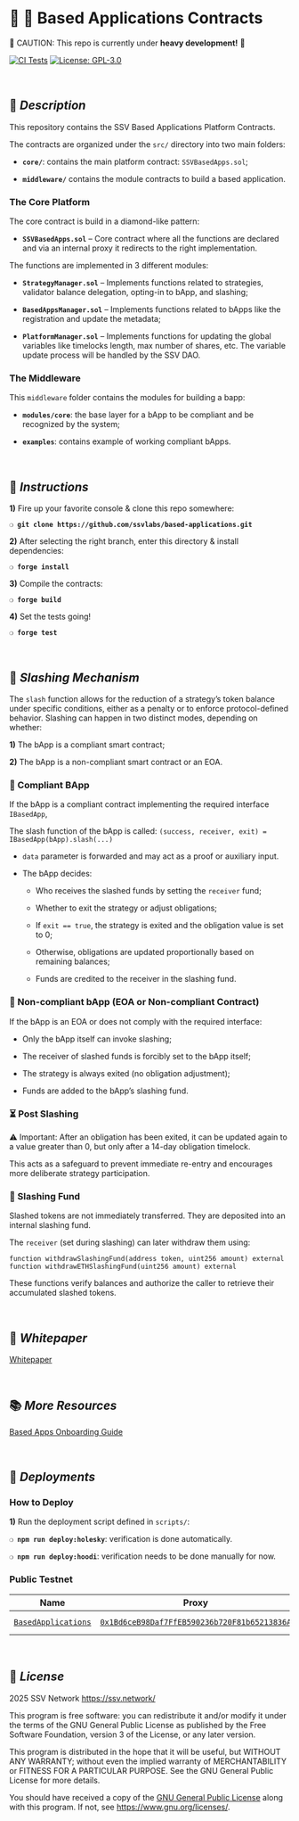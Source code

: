 # :construction_worker: :closed_lock_with_key: __Based Applications Contracts__

:construction: CAUTION: This repo is currently under **heavy development!** :construction:

[![CI Tests](https://github.com/ssvlabs/based-applications/actions/workflows/tests.yml/badge.svg)](https://github.com/ssvlabs/based-applications/actions/workflows/tests.yml)
[![License: GPL-3.0](https://img.shields.io/badge/license-GPL--3.0-blue.svg)](https://www.gnu.org/licenses/gpl-3.0.html)

&nbsp;

## :book: _Description_

This repository contains the SSV Based Applications Platform Contracts.

The contracts are organized under the `src/` directory into two main folders:

- **`core/`**: contains the main platform contract: `SSVBasedApps.sol`;
  
- **`middleware/`** contains the module contracts to build a based application. 

### **The Core Platform**

The core contract is build in a diamond-like pattern: 

- **`SSVBasedApps.sol`** – Core contract where all the functions are declared and via an internal proxy it redirects to the right implementation. 

The functions are implemented in 3 different modules:
  
- **`StrategyManager.sol`** – Implements functions related to strategies, validator balance delegation, opting-in to bApp, and slashing;
  
- **`BasedAppsManager.sol`** – Implements functions related to bApps like the registration and update the metadata;
  
- **`PlatformManager.sol`** – Implements functions for updating the global variables like timelocks length, max number of shares, etc. The variable update process will be handled by the SSV DAO.
  
### **The Middleware**

This `middleware` folder contains the modules for building a bapp: 

- **`modules/core`**: the base layer for a bApp to be compliant and be recognized by the system;

- **`examples`**: contains example of working compliant bApps.

&nbsp;

## :page_with_curl: _Instructions_

**1)** Fire up your favorite console & clone this repo somewhere:

__`❍ git clone https://github.com/ssvlabs/based-applications.git`__

**2)** After selecting the right branch, enter this directory & install dependencies:

__`❍ forge install`__

**3)** Compile the contracts:

__`❍ forge build`__

**4)** Set the tests going!

__`❍ forge test`__

&nbsp;

## 🔨 _Slashing Mechanism_

The `slash` function allows for the reduction of a strategy’s token balance under specific conditions, either as a penalty or to enforce protocol-defined behavior. Slashing can happen in two distinct modes, depending on whether:

**1)** The bApp is a compliant smart contract;

**2)** The bApp is a non-compliant smart contract or an EOA.

### 🧠 Compliant BApp

If the bApp is a compliant contract implementing the required interface `IBasedApp`,

The slash function of the bApp is called: `(success, receiver, exit) = IBasedApp(bApp).slash(...)`

*	`data` parameter is forwarded and may act as a proof or auxiliary input.

*	The bApp decides:

    *	Who receives the slashed funds by setting the `receiver` fund;

    *	Whether to exit the strategy or adjust obligations;

    *	If `exit == true`, the strategy is exited and the obligation value is set to 0;

    *	Otherwise, obligations are updated proportionally based on remaining balances;

    *	Funds are credited to the receiver in the slashing fund.

### 🔐 Non-compliant bApp (EOA or Non-compliant Contract)

If the bApp is an EOA or does not comply with the required interface:

*	Only the bApp itself can invoke slashing;

*	The receiver of slashed funds is forcibly set to the bApp itself;

*	The strategy is always exited (no obligation adjustment);

*	Funds are added to the bApp’s slashing fund.

### ⏳ Post Slashing

⚠️ Important: After an obligation has been exited, it can be updated again to a value greater than 0, but only after a 14-day obligation timelock.

This acts as a safeguard to prevent immediate re-entry and encourages more deliberate strategy participation.

### 💸 Slashing Fund

Slashed tokens are not immediately transferred. They are deposited into an internal slashing fund.

The `receiver` (set during slashing) can later withdraw them using:

```
function withdrawSlashingFund(address token, uint256 amount) external
function withdrawETHSlashingFund(uint256 amount) external
```

These functions verify balances and authorize the caller to retrieve their accumulated slashed tokens.

&nbsp;

## :page_facing_up: _Whitepaper_

[Whitepaper](https://ssv.network/wp-content/uploads/2025/01/SSV2.0-Based-Applications-Protocol-1.pdf)

&nbsp;

## :books: _More Resources_

[Based Apps Onboarding Guide](./doc/bAppOnBoarding.md) 

&nbsp;

## :rocket: _Deployments_

### How to Deploy

**1)** Run the deployment script defined in `scripts/`:

__`❍ npm run deploy:holesky`__: verification is done automatically.

__`❍ npm run deploy:hoodi`__: verification needs to be done manually for now.

### Public Testnet

| Name | Proxy | Implementation | Notes |
| -------- | -------- | -------- | -------- | 
| [`BasedApplications`](https://github.com/ssvlabs/based-applications/blob/main/src/BasedAppManager.sol) | [`0x1Bd6ceB98Daf7FfEB590236b720F81b65213836A`](https://holesky.etherscan.io/address/0x1Bd6ceB98Daf7FfEB590236b720F81b65213836A) | [`0x9a09A49870353867b0ce9901B44E84C32B2A47AC`](https://holesky.etherscan.io/address/0x9a09A49870353867b0ce9901B44E84C32B2A47AC) | Proxy: [`UUPS@5.1.0`](https://github.com/OpenZeppelin/openzeppelin-contracts-upgradeable/blob/v5.1.0/contracts/proxy/utils/UUPSUpgradeable.sol) |

&nbsp;

## :scroll: _License_

2025 SSV Network <https://ssv.network/>

This program is free software: you can redistribute it and/or modify
it under the terms of the GNU General Public License as published by
the Free Software Foundation, version 3 of the License, or any later version.

This program is distributed in the hope that it will be useful,
but WITHOUT ANY WARRANTY; without even the implied warranty of
MERCHANTABILITY or FITNESS FOR A PARTICULAR PURPOSE. See the
GNU General Public License for more details.

You should have received a copy of the [GNU General Public License](LICENSE)
along with this program. If not, see <https://www.gnu.org/licenses/>.